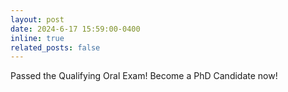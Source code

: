 ```yaml
---
layout: post
date: 2024-6-17 15:59:00-0400
inline: true
related_posts: false
---
```


Passed the Qualifying Oral Exam! Become a PhD Candidate now!
